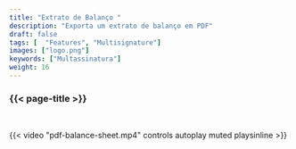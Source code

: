 ```yaml
---
title: "Extrato de Balanço "
description: "Exporta um extrato de balanço em PDF"
draft: false
tags: [  "Features", "Multisignature"]
images: ["logo.png"]
keywords: ["Multassinatura"]
weight: 16
---
```


### {{< page-title >}} 
<!-- {{< page-description >}}  -->

<br>


{{< video "pdf-balance-sheet.mp4" controls  autoplay muted playsinline >}}